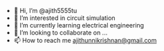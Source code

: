 - 👋 Hi, I’m @ajith5555tu
- 👀 I’m interested in circuit simulation
- 🌱 I’m currently learning electrical engineering
- 💞️ I’m looking to collaborate on ...
- 📫 How to reach me ajithunnikrishnan@gmail.com

<!---
ajith5555tu/ajith5555tu is a ✨ special ✨ repository because its `README.md` (this file) appears on your GitHub profile.
You can click the Preview link to take a look at your changes.
--->
